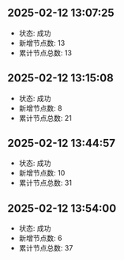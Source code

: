 ## 2025-02-12 13:07:25
- 状态: 成功
- 新增节点数: 13
- 累计节点总数: 13

## 2025-02-12 13:15:08
- 状态: 成功
- 新增节点数: 8
- 累计节点总数: 21

## 2025-02-12 13:44:57
- 状态: 成功
- 新增节点数: 10
- 累计节点总数: 31

## 2025-02-12 13:54:00
- 状态: 成功
- 新增节点数: 6
- 累计节点总数: 37

